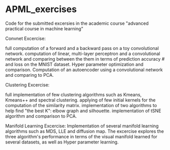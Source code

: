 # APML_exercises

Code for the submitted excersies in the academic course "advanced practical course in machine learning"

Convnet Excercise: 

full computation of a forward and a backward pass on a toy convolutional network.
computation of linear, multi-layer perceptron and a convolutional network and comparing between the them in terms of prediction accuracy # and loss on the MNIST dataset. 
Hyper parameter optimization and comparison.
Computation of an autoencoder using a convolutional network and comparing to PCA.

Clustering Excercise:

full implementation of few clustering algorithms such as Kmeans, Kmeans++ and spectral clustering.
applying of few initial kernels for the computation of the similarity matrix.
implementation of two algorithms to help find "the best K": elbow graph and silhouette.
implementation of tSNE algorithm and comparison to PCA.

Manifold Learning Excercise:
Implementation of several manifold learning algorithms such as MDS, LLE and diffusion map.
The excercise explores the three algorithm's performance in terms of the visual manifold learned for several datasets, as well as 
Hyper parameter learning.
